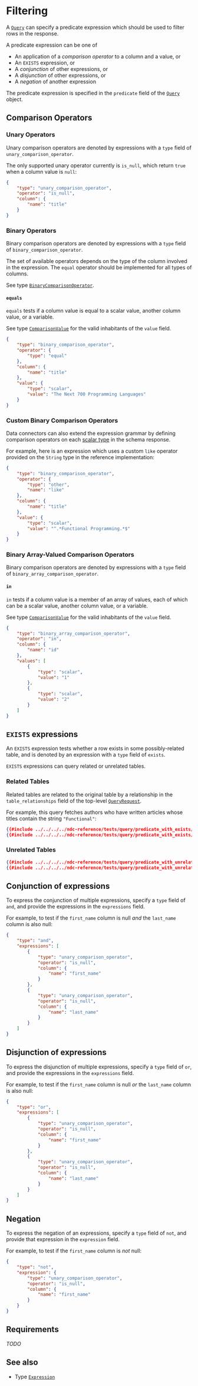 # Filtering

A [`Query`](../../reference/types.md#query) can specify a predicate expression which should be used to filter rows in the response.

A predicate expression can be one of

- An application of a _comparison operator_ to a column and a value, or
- An `EXISTS` expression, or
- A _conjunction_ of other expressions, or
- A _disjunction_ of other expressions, or
- A _negation_ of another expression

The predicate expression is specified in the `predicate` field of the [`Query`](../../reference/types.md#query) object.

## Comparison Operators

### Unary Operators

Unary comparison operators are denoted by expressions with a `type` field of `unary_comparison_operator`.

The only supported unary operator currently is `is_null`, which return `true` when a column value is `null`:

```json
{
    "type": "unary_comparison_operator",
    "operator": "is_null",
    "column": {
        "name": "title"
    }
}
```

### Binary Operators

Binary comparison operators are denoted by expressions with a `type` field of `binary_comparison_operator`. 

The set of available operators depends on the type of the column involved in the expression. The `equal` operator should be implemented for all types of columns. 

See type [`BinaryComparisonOperator`](../../reference/types.md#binarycomparisonoperator).

#### `equals`

`equals` tests if a column value is equal to a scalar value, another column value, or a variable.

See type [`ComparisonValue`](../../reference/types.md#comparisonvalue) for the valid inhabitants of the `value` field.

```json
{
    "type": "binary_comparison_operator",
    "operator": {
        "type": "equal"
    },
    "column": {
        "name": "title"
    },
    "value": {
        "type": "scalar",
        "value": "The Next 700 Programming Languages"
    }
}
```

### Custom Binary Comparison Operators

Data connectors can also extend the expression grammar by defining comparison operators on each [scalar type](../schema/scalar-types.md) in the schema response.

For example, here is an expression which uses a custom `like` operator provided on the `String` type in the reference implementation:

```json
{
    "type": "binary_comparison_operator",
    "operator": {
        "type": "other",
        "name": "like"
    },
    "column": {
        "name": "title"
    },
    "value": {
        "type": "scalar",
        "value": "^.*Functional Programming.*$"
    }
}
```

### Binary Array-Valued Comparison Operators

Binary comparison operators are denoted by expressions with a `type` field of `binary_array_comparison_operator`. 

#### `in`

`in` tests if a column value is a member of an array of values, each of which can be a scalar value, another column value, or a variable.

See type [`ComparisonValue`](../../reference/types.md#comparisonvalue) for the valid inhabitants of the `value` field.

```json
{
    "type": "binary_array_comparison_operator",
    "operator": "in",
    "column": {
        "name": "id"
    },
    "values": [
        {
            "type": "scalar",
            "value": "1"
        },
        {
            "type": "scalar",
            "value": "2"
        }
    ]
}
```

## `EXISTS` expressions

An `EXISTS` expression tests whether a row exists in some possibly-related table, and is denoted by an expression with a `type` field of `exists`.

`EXISTS` expressions can query related or unrelated tables. 

### Related Tables

Related tables are related to the original table by a relationship in the `table_relationships` field of the top-level [`QueryRequest`](../../reference/types.md#queryrequest).

For example, this query fetches authors who have written articles whose titles contain the string `"Functional"`:

```json
{{#include ../../../../ndc-reference/tests/query/predicate_with_exists/request.json:1 }}
{{#include ../../../../ndc-reference/tests/query/predicate_with_exists/request.json:3: }}
```

### Unrelated Tables

```json
{{#include ../../../../ndc-reference/tests/query/predicate_with_unrelated_exists/request.json:1 }}
{{#include ../../../../ndc-reference/tests/query/predicate_with_unrelated_exists/request.json:3: }}
```

## Conjunction of expressions

To express the conjunction of multiple expressions, specify a `type` field of `and`, and provide the expressions in the `expressions` field.

For example, to test if the `first_name` column is null _and_ the `last_name` column is also null:

```json
{
    "type": "and",
    "expressions": [
        {
            "type": "unary_comparison_operator",
            "operator": "is_null",
            "column": {
                "name": "first_name"
            }
        },
        {
            "type": "unary_comparison_operator",
            "operator": "is_null",
            "column": {
                "name": "last_name"
            }
        }
    ]
}
```

## Disjunction of expressions

To express the disjunction of multiple expressions, specify a `type` field of `or`, and provide the expressions in the `expressions` field.

For example, to test if the `first_name` column is null _or_ the `last_name` column is also null:

```json
{
    "type": "or",
    "expressions": [
        {
            "type": "unary_comparison_operator",
            "operator": "is_null",
            "column": {
                "name": "first_name"
            }
        },
        {
            "type": "unary_comparison_operator",
            "operator": "is_null",
            "column": {
                "name": "last_name"
            }
        }
    ]
}
```

## Negation

To express the negation of an expressions, specify a `type` field of `not`, and provide that expression in the `expression` field.

For example, to test if the `first_name` column is _not_ null:

```json
{
    "type": "not",
    "expression": {
        "type": "unary_comparison_operator",
        "operator": "is_null",
        "column": {
            "name": "first_name"
        }
    }
}
```

## Requirements

_TODO_

## See also

- Type [`Expression`](../../reference/types.md#expression)
